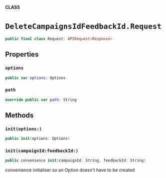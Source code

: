 **CLASS**

# `DeleteCampaignsIdFeedbackId.Request`

```swift
public final class Request: APIRequest<Response>
```

## Properties
### `options`

```swift
public var options: Options
```

### `path`

```swift
override public var path: String
```

## Methods
### `init(options:)`

```swift
public init(options: Options)
```

### `init(campaignId:feedbackId:)`

```swift
public convenience init(campaignId: String, feedbackId: String)
```

convenience initialiser so an Option doesn't have to be created
